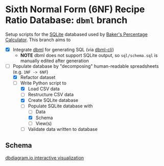 # Sixth Normal Form (6NF) Recipe Ratio Database: `dbml` branch

Setup scripts for the [SQLite][sqlite] databased used by [Baker's Percentage Calculator][bpcalcobs]. This branch aims to

- [x] Integrate [dbml][dbml] for generating SQL (via [dbml-cli][dbmlcli])
  - **NOTE** dbml does not support SQLite output, so `sql/schema.sql` is manually edited after generation
- [ ] Populate database by "decomposing" human-readable spreadsheets (e.g. `1NF -> 6NF`)
  - [x] Refactor dataset
  - [ ] Write Python script to
    - [x] Load CSV data
    - [ ] Restructure CSV data
    - [x] Create SQLite database
    - [ ] Populate SQLite database with
      - [ ] Data
      - [x] Schema
      - [ ] View(s)
    - [ ] Validate data written to database

## Schema
<!--
![database schema](dbml/schema.png)
[[pdf](dbml/schema.pdf) | ]
//-->
[dbdiagram.io interactive visualization](https://dbdiagram.io/d/63dfc0d0296d97641d7e8c4f)

<!--
## Schema (prior)
| Table                      | Type    | Columns                           |
|:---------------------------|:-------:|:----------------------------------|
| `authors`                  | `Data`  | `id, author`                      |
| `citation_access_dates`    | `Data`  | `id, access_date`                 |
| `citation_dates`           | `Data`  | `id, citation_date`               |
| `ingredients`              | `Data`  | `id, ingredient`                  |
| `masses`                   | `Data`  | `id, mass`                        |
| `recipes`                  | `Data`  | `id, recipe`                      |
| `recipe_access_date_ids`   | `Link`  | `recipe_id, access_date_id`       |
| `recipe_author_ids`        | `Link`  | `recipe_id, author_id`            |
| `recipe_citation_date_ids` | `Link`  | `recipe_id, citation_date_id`     |
| `recipe_mass_ids`          | `Link`  | `recipe_id, mass_id`              |
| `bakers_percentages`       | `Value` | `recipe_id, ingredient_id, ratio` |
| `citation_titles`          | `Value` | `recipe_id, title`                |
| `citation_urls`            | `Value` | `recipe_id, url`                  |

### Summaries
| Count | Table Type | Description                                                                  |
|:-----:|:----------:|:-----------------------------------------------------------------------------|
| `6`   | `Data`     | No columns reference other tables                                            |
| `4`   | `Link`     | All columns reference other tables                                           |
| `3`   | `Value`    | Primary Key<sup>\*</sup> is a reference, right-most column holds data values |

<span style="font-size: 10pt;"><sup>\*</sup> - Keys may be of airty `>= 1`.</span>

| Count | Entity             | Entity Type                         | Description                                                          |
|:-----:|:-------------------|:------------------------------------|:---------------------------------------------------------------------|
| `7`   | `recipe_id`        | `Primary Key, Integer, Foreign Key` | Key of `recipe_list`                                                 |
| `6`   | `id`               | `Primary Key, Integer`              | Integer identifier for data value, referenced by other tables        |
| `1`   | `access_date`      | `Text, No Null`                     | Date citation was accessed (`YYYY-MM-DD`)                            |
| `1`   | `access_date_id`   | `Integer, No Null, Foreign Key`     | Key of `recipe_citation_accessed_dates`                              |
| `1`   | `author`           | `Text, No Null`                     | Full name of author, e.g. "Suzie Quantum, Esq."                      |
| `1`   | `author_id`        | `Integer, Foreign Key`              | Key of `recipe_citation_authors`                                     |
| `1`   | `citation_date`    | `Text, No Null`                     | Date of citation (`[DD] Mon YYYY`)                                   |
| `1`   | `citation_date_id` | `Integer, Foreign Key`              | Key of `recipe_citation_date_values`                                 |
| `1`   | `ingredient`       | `Text, No Null`                     | Name of ingredient                                                   |
| `1`   | `ingredient_id`    | `Integer, Foreign Key`              | Key of `ingredient_list`                                             |
| `1`   | `mass`             | `Real, No Null`                     | Default mass for a recipe, in grams (g)                              |
| `1`   | `mass_id`          | `Integer, Foreign Key`              | Key of `default_masses`                                              |
| `1`   | `ratio`            | `Real, No Null`                     | Proportion of total flour an ingredient represents in a given recipe |
| `1`   | `recipe`           | `Text, No Null`                     | Name of recipe                                                       |
| `1`   | `title`            | `Text, No Null`                     | Title of recipe, sometimes diverges from `recipe`                    |
| `1`   | `url`              | `Text, No Null`                     | URL citation may be accessed at                                      |
//-->

[bpcalcobs]: https://observablehq.com/@jagrafft/bakers-percentage-calculator
[dbml]: https://www.dbml.org/
[dbmlcli]: https://www.dbml.org/cli/
[sqlite]: https://www.sqlite.org/
